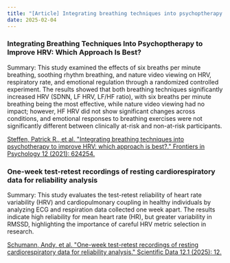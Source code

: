 ```yaml
---
title: "[Article] Integrating breathing techniques into psychoptherapy to improve HRV: which approach is best? & One-week test-retest recordings of resting cardiorespiratory data for reliability analysis"
date: 2025-02-04
---
```


### Integrating Breathing Techniques Into Psychoptherapy to Improve HRV: Which Approach Is Best?

Summary: This study examined the effects of six breaths per minute breathing, soothing rhythm breathing, and nature video viewing on HRV, respiratory rate, and emotional regulation through a randomized controlled experiment. The results showed that both breathing techniques significantly increased HRV (SDNN, LF HRV, LF/HF ratio), with six breaths per minute breathing being the most effective, while nature video viewing had no impact; however, HF HRV did not show significant changes across conditions, and emotional responses to breathing exercises were not significantly different between clinically at-risk and non-at-risk participants.

[Steffen, Patrick R., et al. "Integrating breathing techniques into psychotherapy to improve HRV: which approach is best?." Frontiers in Psychology 12 (2021): 624254.](https://www.frontiersin.org/journals/psychology/articles/10.3389/fpsyg.2021.624254/full)


### One-week test-retest recordings of resting cardiorespiratory data for reliability analysis
Summary: This study evaluates the test-retest reliability of heart rate variability (HRV) and cardiopulmonary coupling in healthy individuals by analyzing ECG and respiration data collected one week apart. The results indicate high reliability for mean heart rate (HR), but greater variability in RMSSD, highlighting the importance of careful HRV metric selection in research.

[Schumann, Andy, et al. "One-week test-retest recordings of resting cardiorespiratory data for reliability analysis." Scientific Data 12.1 (2025): 12.](https://www.nature.com/articles/s41597-024-04303-y)
